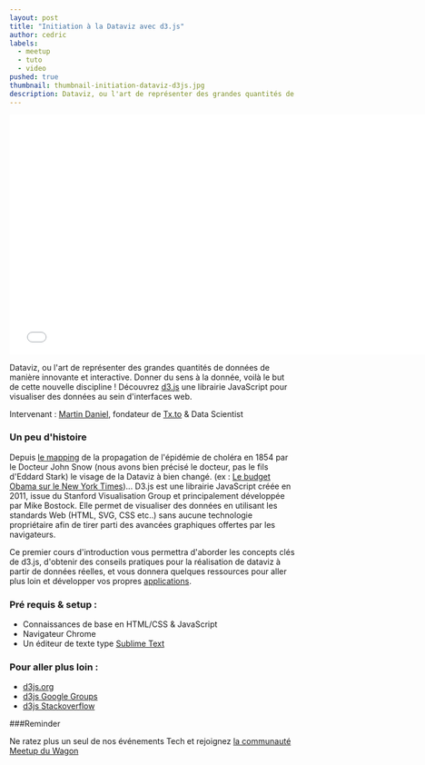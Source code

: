 ```yaml
---
layout: post
title: "Initiation à la Dataviz avec d3.js"
author: cedric
labels:
  - meetup
  - tuto
  - video
pushed: true
thumbnail: thumbnail-initiation-dataviz-d3js.jpg
description: Dataviz, ou l'art de représenter des grandes quantités de données de manière innovante et interactive. Donner du sens à la donnée, voilà le but de cette nouvelle discipline ! Découvrez d3.js une librairie JavaScript pour visualiser des données au sein d'interfaces web.
---
```


<div class="video-wrapper"><iframe width="750" height="422" src="//www.youtube.com/embed/ZEtyr9C01cg?showinfo=0" frameborder="0" allowfullscreen></iframe></div>

Dataviz, ou l'art de représenter des grandes quantités de données de manière innovante et interactive. Donner du sens à la donnée, voilà le but de cette nouvelle discipline ! Découvrez [d3.js](http://d3js.org/) une librairie JavaScript pour visualiser des données au sein d'interfaces web.

Intervenant : [Martin Daniel](https://twitter.com/martindaniel4), fondateur de [Tx.to](http://www.tx.to/) & Data Scientist

### Un peu d'histoire

Depuis [le mapping](http://fr.wikipedia.org/wiki/John_Snow) de la propagation de l'épidémie de choléra en 1854 par le Docteur John Snow (nous avons bien précisé le docteur, pas le fils d'Eddard Stark) le visage de la Dataviz à bien changé. (ex : [Le budget Obama sur le New York Times](http://www.nytimes.com/interactive/2012/02/13/us/politics/2013-budget-proposal-graphic.html?_r=1&))... D3.js est une librairie JavaScript créée en 2011, issue du Stanford Visualisation Group et principalement développée par Mike Bostock. Elle permet de visualiser des données en utilisant les standards Web (HTML, SVG, CSS etc..) sans aucune technologie propriétaire afin de tirer parti des avancées graphiques offertes par les navigateurs.

Ce premier cours d'introduction vous permettra d'aborder les concepts clés de d3.js, d'obtenir des conseils pratiques pour la réalisation de dataviz à partir de données réelles, et vous donnera quelques ressources pour aller plus loin et développer vos propres [applications](http://www.quora.com/What-companies-are-using-d3-js-in-production).

### Pré requis & setup :

- Connaissances de base en HTML/CSS & JavaScript
- Navigateur Chrome
- Un éditeur de texte type [Sublime Text](http://www.sublimetext.com/)

### Pour aller plus loin :

- [d3js.org](http://d3js.org/)
- [d3js Google Groups](https://groups.google.com/forum/#!forum/d3-js)
- [d3js Stackoverflow](http://stackoverflow.com/questions/tagged/d3.js)

###Reminder

Ne ratez plus un seul de nos événements Tech et rejoignez [la communauté Meetup du Wagon](http://www.meetup.com/Le-Wagon-Paris-Coding-Station/)
